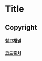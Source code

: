 # Title

<!-- ## Result
<p align="center">
  <img src="../img/title.gif" alt="" width="750px">
</p> -->

## Copyright
#### [참고채널](https://www.youtube.com/user/cmiscm)

#### [코드출처](https://www.youtube.com/watch?v={videoUID})